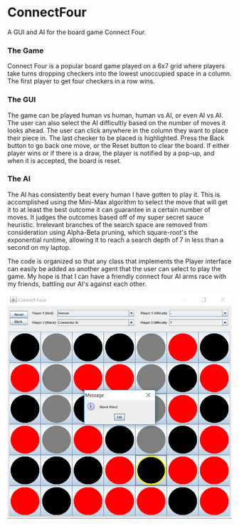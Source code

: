 # ConnectFour
A GUI and AI for the board game Connect Four.

### The Game
Connect Four is a popular board game played on a 6x7 grid where players take turns dropping checkers into the lowest unoccupied space in a column. The first player to get four checkers in a row wins.

### The GUI
The game can be played human vs human, human vs AI, or even AI vs AI. The user can also select the AI difficultly based on the number of moves it looks ahead. The user can click anywhere in the column they want to place their piece in. The last checker to be placed is highlighted. Press the Back button to go back one move, or the Reset button to clear the board. If either player wins or if there is a draw, the player is notified by a pop-up, and when it is accepted, the board is reset.

### The AI
The AI has consistently beat every human I have gotten to play it. This is accomplished using the Mini-Max algorithm to select the move that will get it to at least the best outcome it can guarantee in a certain number of moves. It judges the outcomes based off of my super secret sauce heuristic. Irrelevant branches of the search space are removed from consideration using Alpha-Beta pruning, which square-root's the exponential runtime, allowing it to reach a search depth of 7 in less than a second on my laptop.

The code is organized so that any class that implements the Player interface can easily be added as another agent that the user can select to play the game. My hope is that I can have a friendly connect four AI arms race with my friends, battling our AI's against each other.

![alt-text](/ScreenShots/BlackWin.png)
 
